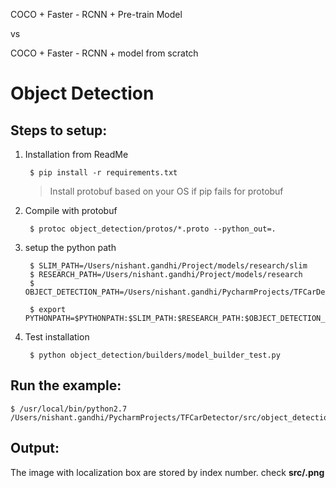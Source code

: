 COCO + Faster - RCNN + Pre-train Model

vs

COCO + Faster - RCNN + model from scratch

# Object Detection

## Steps to setup:

1. Installation from ReadMe

        $ pip install -r requirements.txt

    >Install protobuf based on your OS if pip fails for protobuf


2. Compile with protobuf

        $ protoc object_detection/protos/*.proto --python_out=.

3. setup the python path

        $ SLIM_PATH=/Users/nishant.gandhi/Project/models/research/slim
        $ RESEARCH_PATH=/Users/nishant.gandhi/Project/models/research
        $ OBJECT_DETECTION_PATH=/Users/nishant.gandhi/PycharmProjects/TFCarDetector/object_detection

        $ export PYTHONPATH=$PYTHONPATH:$SLIM_PATH:$RESEARCH_PATH:$OBJECT_DETECTION_PATH

4. Test installation

        $ python object_detection/builders/model_builder_test.py


## Run the example:

    $ /usr/local/bin/python2.7 /Users/nishant.gandhi/PycharmProjects/TFCarDetector/src/object_detection_demo.py

## Output:

The image with localization box are stored by index number.
check **src/<index>.png**